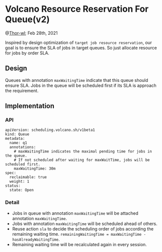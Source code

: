# Volcano Resource Reservation For Queue(v2)

@[Thor-wl](https://github.com/Thor-wl); Feb 28th, 2021

Inspired by design optimization of `target job resource reservation`, our goal is to ensure the SLA of jobs in target
queues. So just allocate resource for jobs by order SLA.

## Design
Queues with annotation `maxWaitingTime` indicate that this queue should ensure SLA. Jobs in the queue will be scheduled
first if its SLA is approach the requirement.

## Implementation
### API
```
apiVersion: scheduling.volcano.sh/v1beta1
kind: Queue
metadata:
  name: q1
  annotations:
    # maxWaitingTime indicates the maximal pending time for jobs in the queue. 
    # If not scheduled after waiting for maxWaitTime, jobs will be scheduled first.
    maxWaitingTime: 30m
spec:
  reclaimable: true
  weight: 1
status:
  state: Open
```
### Detail
* Jobs in queue with annotation `maxWaitingTime` will be attached annotation `maxWaitingTime`.
* Jobs with annotation `maxWaitingTime` will be scheduled ahead of others.
* Reuse action `sla` to decide the scheduling order of jobs according the remaining waiting time.
  `remainingWaitingTime = maxWaitingTime - hasAlreadyWaitingTime`.
* Remaining waiting time will be recalculated again in every session.

